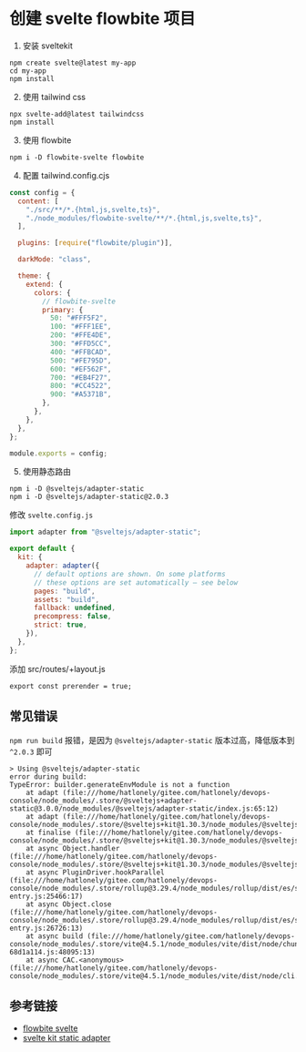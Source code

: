 # 创建 svelte flowbite 项目

1. 安装 sveltekit

```shell
npm create svelte@latest my-app
cd my-app
npm install
```

2. 使用 tailwind css

```shell
npx svelte-add@latest tailwindcss
npm install
```

3. 使用 flowbite

```shell
npm i -D flowbite-svelte flowbite
```

4. 配置 tailwind.config.cjs

```js
const config = {
  content: [
    "./src/**/*.{html,js,svelte,ts}",
    "./node_modules/flowbite-svelte/**/*.{html,js,svelte,ts}",
  ],

  plugins: [require("flowbite/plugin")],

  darkMode: "class",

  theme: {
    extend: {
      colors: {
        // flowbite-svelte
        primary: {
          50: "#FFF5F2",
          100: "#FFF1EE",
          200: "#FFE4DE",
          300: "#FFD5CC",
          400: "#FFBCAD",
          500: "#FE795D",
          600: "#EF562F",
          700: "#EB4F27",
          800: "#CC4522",
          900: "#A5371B",
        },
      },
    },
  },
};

module.exports = config;
```

5. 使用静态路由

```shell
npm i -D @sveltejs/adapter-static
npm i -D @sveltejs/adapter-static@2.0.3
```

修改 `svelte.config.js`

```js
import adapter from "@sveltejs/adapter-static";

export default {
  kit: {
    adapter: adapter({
      // default options are shown. On some platforms
      // these options are set automatically — see below
      pages: "build",
      assets: "build",
      fallback: undefined,
      precompress: false,
      strict: true,
    }),
  },
};
```

添加 src/routes/+layout.js

```
export const prerender = true;
```

## 常见错误

`npm run build` 报错，是因为 `@sveltejs/adapter-static` 版本过高，降低版本到 `^2.0.3` 即可

```
> Using @sveltejs/adapter-static
error during build:
TypeError: builder.generateEnvModule is not a function
    at adapt (file:///home/hatlonely/gitee.com/hatlonely/devops-console/node_modules/.store/@sveltejs+adapter-static@3.0.0/node_modules/@sveltejs/adapter-static/index.js:65:12)
    at adapt (file:///home/hatlonely/gitee.com/hatlonely/devops-console/node_modules/.store/@sveltejs+kit@1.30.3/node_modules/@sveltejs/kit/src/core/adapt/index.js:37:8)
    at finalise (file:///home/hatlonely/gitee.com/hatlonely/devops-console/node_modules/.store/@sveltejs+kit@1.30.3/node_modules/@sveltejs/kit/src/exports/vite/index.js:810:13)
    at async Object.handler (file:///home/hatlonely/gitee.com/hatlonely/devops-console/node_modules/.store/@sveltejs+kit@1.30.3/node_modules/@sveltejs/kit/src/exports/vite/index.js:840:5)
    at async PluginDriver.hookParallel (file:///home/hatlonely/gitee.com/hatlonely/devops-console/node_modules/.store/rollup@3.29.4/node_modules/rollup/dist/es/shared/node-entry.js:25466:17)
    at async Object.close (file:///home/hatlonely/gitee.com/hatlonely/devops-console/node_modules/.store/rollup@3.29.4/node_modules/rollup/dist/es/shared/node-entry.js:26726:13)
    at async build (file:///home/hatlonely/gitee.com/hatlonely/devops-console/node_modules/.store/vite@4.5.1/node_modules/vite/dist/node/chunks/dep-68d1a114.js:48095:13)
    at async CAC.<anonymous> (file:///home/hatlonely/gitee.com/hatlonely/devops-console/node_modules/.store/vite@4.5.1/node_modules/vite/dist/node/cli.js:842:9)
```

## 参考链接

- [flowbite svelte](https://flowbite-svelte.com/docs/pages/quickstart)
- [svelte kit static adapter](https://kit.svelte.dev/docs/adapter-static)

